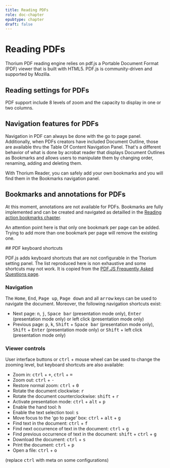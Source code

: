 ```yaml
---
title: Reading PDFs
role: doc-chapter
epubtype: chapter
draft: false
---
```


# Reading PDFs

Thorium PDF reading engine relies on pdf.js a Portable Document Format (PDF) viewer that is built with HTML5. PDF.js is community-driven and supported by Mozilla.

## Reading settings for PDFs

PDF support include 8 levels of zoom and the capacity to display in one or two columns.

## Navigation features for PDFs

Navigation in PDF can always be done with the go to page panel. Additionally, when PDFs creators have included Document Outline, those are available thru the Table Of Content Navigation Panel. That's a different behavior of what is done by acrobat reader that displays Document Outlines as Bookmarks and allows users to manipulate them by changing order, renaming, adding and deleting them. 

With Thorium Reader, you can safely add your own bookmarks and you will find them in the Bookmarks navigation panel. 

## Bookmarks and annotations for PDFs

At this moment, annotations are not available for PDFs. Bookmarks are fully implemented and can be created and navigated as detailled in the [Reading action bookmarks chapter](../230_bookmarks/index.xhtml). 

An attention point here is that only one bookmark per page can be added. Trying to add more than one bookmark per page will remove the existing one.

## PDF keyboard shortcuts

PDF.js adds keyboard shortcuts that are not configurable in the Thorium setting panel. The list reproduced here is non exhaustive and some shortcuts may not work. It is copied from the [PDF.JS Frequently Asked Questions page](https://github.com/mozilla/pdf.js/wiki/Frequently-Asked-Questions#what-are-the-pdfjs-keyboard-shortcuts). 

### Navigation

The <kbd>Home</kbd>, <kbd>End</kbd>, <kbd>Page up</kbd>, <kbd>Page down</kbd> and all <kbd>arrow</kbd> keys can be used to navigate the document. Moreover, the following navigation shortcuts exist:

* Next page: <kbd>n</kbd>, <kbd>j</kbd>, <kbd>Space bar</kbd> (presentation mode only), <kbd>Enter</kbd> (presentation mode only) or left click (presentation mode only)
* Previous page: <kbd>p</kbd>, <kbd>k</kbd>, <kbd>Shift</kbd> + <kbd>Space bar</kbd> (presentation mode only), <kbd>Shift</kbd> + <kbd>Enter</kbd> (presentation mode only) or <kbd>Shift</kbd> + left click (presentation mode only)

### Viewer controls

User interface buttons or <kbd>ctrl</kbd> + mouse wheel can be used to change the zooming level, but keyboard shortcuts are also available:

* Zoom in: <kbd>ctrl</kbd> + <kbd>+</kbd>, <kbd>ctrl</kbd> + <kbd>=</kbd>
* Zoom out: <kbd>ctrl</kbd> + <kbd>-</kbd>
* Restore normal zoom: <kbd>ctrl</kbd> + <kbd>0</kbd>
* Rotate the document clockwise: <kbd>r</kbd>
* Rotate the document counterclockwise: <kbd>shift</kbd> + <kbd>r</kbd>
* Activate presentation mode: <kbd>ctrl</kbd> + <kbd>alt</kbd> + <kbd>p</kbd>
* Enable the hand tool: <kbd>h</kbd>
* Enable the text selection tool: <kbd>s</kbd>
* Move focus to the 'go to page' box: <kbd>ctrl</kbd> + <kbd>alt</kbd> + <kbd>g</kbd>
* Find text in the document: <kbd>ctrl</kbd> + <kbd>f</kbd>
* Find next occurrence of text in the document: <kbd>ctrl</kbd> + <kbd>g</kbd>
* Find previous occurrence of text in the document: <kbd>shift</kbd> + <kbd>ctrl</kbd> + <kbd>g</kbd>
* Download the document: <kbd>ctrl</kbd> + <kbd>s</kbd>
* Print the document: <kbd>ctrl</kbd> + <kbd>p</kbd>
* Open a file: <kbd>ctrl</kbd> + <kbd>o</kbd>

(replace <kbd>ctrl</kbd> with meta on some configurations)